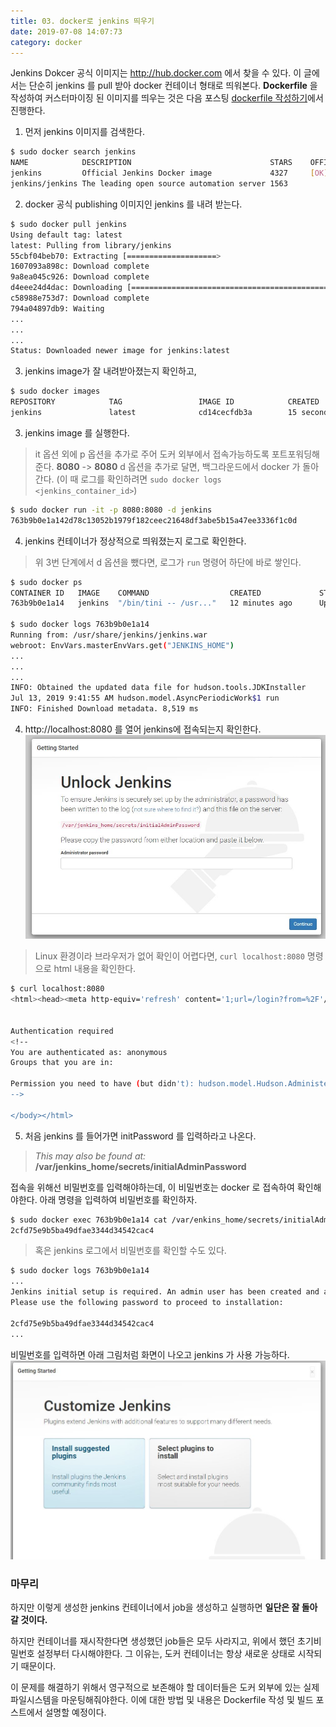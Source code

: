 ```yaml
---
title: 03. docker로 jenkins 띄우기
date: 2019-07-08 14:07:73
category: docker
---
```


Jenkins Dokcer 공식 이미지는 http://hub.docker.com 에서 찾을 수 있다. 이 글에서는 단순히 jenkins 를 pull 받아 docker 컨테이너 형태로 띄워본다. __Dockerfile__ 을 작성하여 커스터마이징 된 이미지를 띄우는 것은 다음 포스팅 [dockerfile 작성하기](http://a)에서 진행한다.

1. 먼저 jenkins 이미지를 검색한다.

```sh
$ sudo docker search jenkins
NAME            DESCRIPTION                               STARS    OFFICIAL   AUTOMATED
jenkins         Official Jenkins Docker image             4327     [OK]                
jenkins/jenkins The leading open source automation server 1563                                
```

2. docker 공식 publishing 이미지인 jenkins 를 내려 받는다.

```sh
$ sudo docker pull jenkins
Using default tag: latest
latest: Pulling from library/jenkins
55cbf04beb70: Extracting [====================>                              ]  18.81MB/45.31MB
1607093a898c: Download complete
9a8ea045c926: Download complete
d4eee24d4dac: Downloading [===============================================>   ]  47.32MB/50.06MB
c58988e753d7: Download complete
794a04897db9: Waiting
...
...
...
Status: Downloaded newer image for jenkins:latest
```
3. jenkins image가 잘 내려받아졌는지 확인하고,

```sh
$ sudo docker images
REPOSITORY            TAG                 IMAGE ID            CREATED              SIZE
jenkins               latest              cd14cecfdb3a        15 seconds ago       696MB
```



3. jenkins image 를 실행한다.
> it 옵션 외에 p 옵션을 추가로 주어 도커 외부에서 접속가능하도록 포트포워딩해준다. __8080__ -> __8080__
> d 옵션을 추가로 달면, 백그라운드에서 docker 가 돌아간다. (이 때 로그를 확인하려면 `sudo docker logs <jenkins_container_id>`)

```sh
$ sudo docker run -it -p 8080:8080 -d jenkins
763b9b0e1a142d78c13052b1979f182ceec21648df3abe5b15a47ee3336f1c0d
```

4. jenkins 컨테이너가 정상적으로 띄워졌는지 로그로 확인한다. 
> 위 3번 단계에서 d 옵션을 뺐다면, 로그가 `run` 명령어 하단에 바로 쌓인다.

```sh
$ sudo docker ps
CONTAINER ID   IMAGE    COMMAND                  CREATED             STATUS           PORTS      
763b9b0e1a14   jenkins  "/bin/tini -- /usr..."   12 minutes ago      Up 12 minutes    50000/tcp, 0.0.0.0:8080->8080/tcp

$ sudo docker logs 763b9b0e1a14
Running from: /usr/share/jenkins/jenkins.war
webroot: EnvVars.masterEnvVars.get("JENKINS_HOME")
...
...
...
INFO: Obtained the updated data file for hudson.tools.JDKInstaller
Jul 13, 2019 9:41:55 AM hudson.model.AsyncPeriodicWork$1 run
INFO: Finished Download metadata. 8,519 ms
```

4. http://localhost:8080 를 열어 jenkins에 접속되는지 확인한다.
![Jenkins 초기화면](./assets/docker_jenkins_init.JPG)
> Linux 환경이라 브라우저가 없어 확인이 어렵다면, `curl localhost:8080` 명령으로 html 내용을 확인한다.

```sh
$ curl localhost:8080
<html><head><meta http-equiv='refresh' content='1;url=/login?from=%2F'/><script>window.location.replace('/login?from=%2F');</script></head><body style='background-color:white; color:white;'>


Authentication required
<!--
You are authenticated as: anonymous
Groups that you are in:

Permission you need to have (but didn't): hudson.model.Hudson.Administer
-->

</body></html>     
```

5. 처음 jenkins 를 들어가면 initPassword 를 입력하라고 나온다.
> _This may also be found at:_ __/var/jenkins_home/secrets/initialAdminPassword__

접속을 위해선 비밀번호를 입력해야하는데, 이 비밀번호는 docker 로 접속하여 확인해야한다. 아래 명령을 입력하여 비밀번호를 확인하자.

```sh
$ sudo docker exec 763b9b0e1a14 cat /var/enkins_home/secrets/initialAdminPassword
2cfd75e9b5ba49dfae3344d34542cac4
```

> 혹은 jenkins 로그에서 비밀번호를 확인할 수도 있다.
```sh
$ sudo docker logs 763b9b0e1a14
...
Jenkins initial setup is required. An admin user has been created and a password generated.
Please use the following password to proceed to installation:

2cfd75e9b5ba49dfae3344d34542cac4
...
```

비밀번호를 입력하면 아래 그림처럼 화면이 나오고 jenkins 가 사용 가능하다.
![Jenkins 초기화면](./assets/docker_jenkins_next.JPG)


### 마무리
하지만 이렇게 생성한 jenkins 컨테이너에서 job을 생성하고 실행하면 __일단은 잘 돌아갈 것이다.__

하지만 컨테이너를 재시작한다면 생성했던 job들은 모두 사라지고, 위에서 했던 초기비밀번호 설정부터 다시해야한다. 그 이유는, 도커 컨테이너는 항상 새로운 상태로 시작되기 때문이다.

이 문제를 해결하기 위해서 영구적으로 보존해야 할 데이터들은 도커 외부에 있는 실제 파일시스템을 마운팅해줘야한다. 이에 대한 방법 및 내용은 Dockerfile 작성 및 빌드 포스트에서 설명할 예정이다. 




